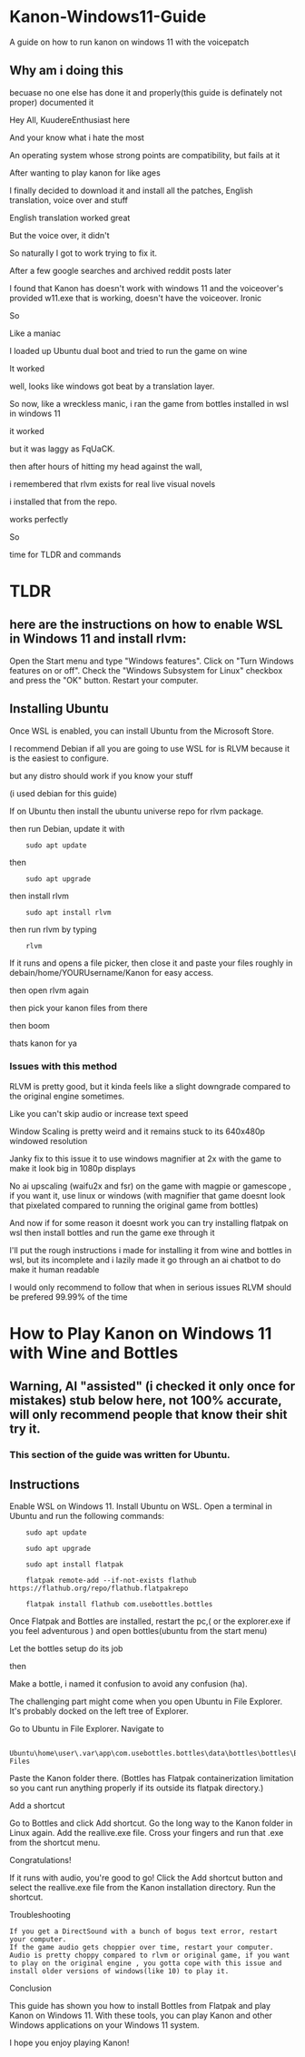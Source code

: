 # Kanon-Windows11-Guide
A guide on how to run kanon on windows 11 with the voicepatch

## Why am i doing this

becuase no one else has done it and properly(this guide is definately not proper) documented it

Hey All, KuudereEnthusiast here

And your know what i hate the most

An operating system whose strong points are compatibility, but fails at it

After wanting to play kanon for like ages 

I finally decided to download it and install all the patches, English translation, voice over and stuff

English translation worked great

But the voice over, it didn't

So naturally I got to work trying to fix it.

After a few google searches and archived reddit posts later

I found that Kanon has doesn't work with windows 11 and the voiceover's provided w11.exe that is working, doesn't have the voiceover. Ironic

So

Like a maniac

I loaded up Ubuntu dual boot and tried to run the game on wine

It worked

well, looks like windows got beat by a translation layer.

So now, like a wreckless manic, i ran the game from bottles installed in wsl in windows 11

it worked


but it was laggy as FqUaCK.

then after hours of hitting my head against the wall,

i remembered that rlvm exists for real live visual novels

i installed that from the repo.


works perfectly

So

time for TLDR and commands

# TLDR

## here are the instructions on how to enable WSL in Windows 11 and install rlvm:
 Open the Start menu and type "Windows features".
Click on "Turn Windows features on or off".
Check the "Windows Subsystem for Linux" checkbox and press the "OK" button.
Restart your computer.

## Installing Ubuntu

Once WSL is enabled, you can install Ubuntu from the Microsoft Store.

I recommend Debian if all you are going to use WSL for is RLVM because it is the easiest to configure.

but any distro should work if you know your stuff

(i used debian for this guide)

If on Ubuntu then install the ubuntu universe repo for rlvm package.

then run Debian, update it with 

        sudo apt update

then

        sudo apt upgrade

then install rlvm

        sudo apt install rlvm

then run rlvm by typing 

        rlvm

If it runs and opens a file picker, then close it and paste your files roughly in debain/home/YOURUsername/Kanon for easy access.

then open rlvm again

then pick your kanon files from there

then boom

thats kanon for ya

### Issues with this method
RLVM is pretty good, but it kinda feels like a slight downgrade compared to the original engine sometimes.

Like you can't skip audio or increase text speed

Window Scaling is pretty weird and it remains stuck to its 640x480p windowed resolution

Janky fix to this issue it to use windows magnifier at 2x with the game to make it look big in 1080p displays

No ai upscaling (waifu2x and fsr) on the game with magpie or gamescope , if you want it, use linux or windows (with magnifier that game doesnt look that pixelated compared to running the original game from bottles)


And now if for some reason it doesnt work
you can try installing flatpak on wsl
then install bottles and run the game exe through it

I'll put the rough instructions i made for installing it from wine and bottles in wsl, but its incomplete and i lazily made it go through an ai chatbot to do make it human readable

I would only recommend to follow that when in serious issues
RLVM should be prefered 99.99% of the time

# How to Play Kanon on Windows 11 with Wine and Bottles
## Warning, AI "assisted" (i checked it only once for mistakes) stub below here, not 100% accurate, will only recommend people that know their shit try it.
### This section of the guide was written for Ubuntu.

## Instructions

Enable WSL on Windows 11.
Install Ubuntu on WSL.
Open a terminal in Ubuntu and run the following commands:

        sudo apt update

        sudo apt upgrade

        sudo apt install flatpak

        flatpak remote-add --if-not-exists flathub https://flathub.org/repo/flathub.flatpakrepo

        flatpak install flathub com.usebottles.bottles


Once Flatpak and Bottles are installed, restart the pc,( or the explorer.exe if you feel adventurous )
and open bottles(ubuntu from the start menu)
    
Let the bottles setup do its job

then

Make a bottle, i named it confusion to avoid any confusion (ha).

The challenging part might come when you open Ubuntu in File Explorer. It's probably docked on the left tree of Explorer.

Go to Ubuntu in File Explorer.
Navigate to
  
        Ubuntu\home\user\.var\app\com.usebottles.bottles\data\bottles\bottles\BOTTLENAME\drive_c\Program Files

Paste the Kanon folder there. (Bottles has Flatpak containerization limitation so you cant run anything properly if its outside its flatpak directory.)

Add a shortcut

Go to Bottles and click Add shortcut.
Go the long way to the Kanon folder in Linux again.
Add the reallive.exe file.
Cross your fingers and run that .exe from the shortcut menu.

Congratulations!

If it runs with audio, you're good to go!
Click the Add shortcut button and select the reallive.exe file from the Kanon installation directory.
Run the shortcut.

Troubleshooting

    If you get a DirectSound with a bunch of bogus text error, restart your computer.
    If the game audio gets choppier over time, restart your computer.
    Audio is pretty choppy compared to rlvm or original game, if you want to play on the original engine , you gotta cope with this issue and install older versions of windows(like 10) to play it.

Conclusion

This guide has shown you how to install Bottles from Flatpak and play Kanon on Windows 11. With these tools, you can play Kanon and other Windows applications on your Windows 11 system.

I hope you enjoy playing Kanon!
